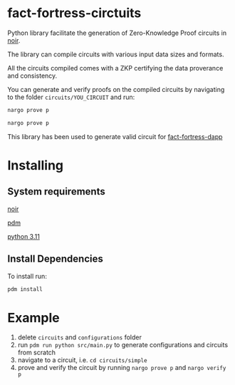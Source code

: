# fact-fortress-circtuits

Python library facilitate the generation of Zero-Knowledge Proof circuits in [noir](https://noir-lang.org).

The library can compile circuits with various input data sizes and formats.

All the circuits compiled comes with a ZKP certifying the data proverance and consistency.

You can generate and verify proofs on the compiled circuits by navigating to the folder `circuits/YOU_CIRCUIT` and run:


```bash
nargo prove p
```

```bash
nargo prove p
```

This library has been used to generate valid circuit for [fact-fortress-dapp](https://github.com/pierg/fact-fortress-dapp)

# Installing

## System requirements
[noir](https://noir-lang.org)

[pdm](https://pdm.fming.dev/latest/)

[python 3.11](https://www.python.org)


## Install Dependencies

To install run:

```bash
pdm install
```


# Example

1. delete `circuits` and `configurations` folder
2. run `pdm run python src/main.py` to generate configurations and circuits from scratch
3. navigate to a circuit, i.e. `cd circuits/simple`
4. prove and verify the circuit by running `nargo prove p` and `nargo verify p`
